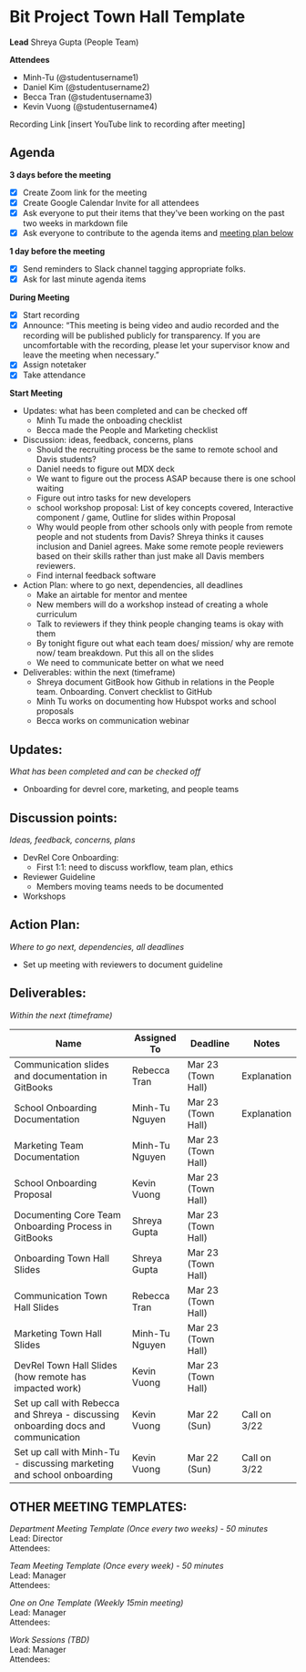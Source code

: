 # Bit Project Town Hall Template
**Lead**
Shreya Gupta (People Team) 

**Attendees**
* Minh-Tu (@studentusername1) 
* Daniel Kim (@studentusername2) 
* Becca Tran (@studentusername3) 
* Kevin Vuong (@studentusername4) 

Recording Link
[insert YouTube link to recording after meeting]

## Agenda
**3 days before the meeting**
- [x] Create Zoom link for the meeting
- [x] Create Google Calendar Invite for all attendees
- [x] Ask everyone to put their items that they've been working on the past two weeks in markdown file
- [x] Ask everyone to contribute to the agenda items and [meeting plan below](https://github.com/shreyagupta98/people/blob/master/meeting_template.md#updates)

**1 day before the meeting**
- [x] Send reminders to Slack channel tagging appropriate folks. 
- [x] Ask for last minute agenda items

**During Meeting**
- [x] Start recording
- [x] Announce:
“This meeting is being video and audio recorded and the recording will be published publicly for transparency. If you are uncomfortable with the recording, please let your supervisor know and leave the meeting when necessary.”
- [x] Assign notetaker
- [x] Take attendance

**Start Meeting**
* Updates: what has been completed and can be checked off
    - Minh Tu made the onboading checklist
    - Becca made the People and Marketing checklist 
* Discussion: ideas, feedback, concerns, plans
    - Should the recruiting process be the same to remote school and Davis students?
    - Daniel needs to figure out MDX deck 
    - We want to figure out the process ASAP because there is one school waiting
    - Figure out intro tasks for new developers 
    - school workshop proposal: List of key concepts covered, Interactive component / game, Outline for slides within Proposal
    - Why would people from other schools only with people from remote people and not students from Davis? 
    Shreya thinks it causes inclusion and Daniel agrees. Make some remote people reviewers based on their skills rather than just make all Davis members reviewers. 
    - Find internal feedback software 
* Action Plan: where to go next, dependencies, all deadlines
    - Make an airtable for mentor and mentee 
    - New members will do a workshop instead of creating a whole curriculum 
    - Talk to reviewers if they think people changing teams is okay with them
    - By tonight figure out what each team does/ mission/ why are remote now/ team breakdown. Put this all on the slides 
    -  We need to communicate better on what we need 
* Deliverables: within the next (timeframe)
    -  Shreya document GitBook how Github in relations in the People team. Onboarding. Convert checklist to GitHub
    -  Minh Tu works on documenting how Hubspot works and school proposals 
    -  Becca works on communication webinar 
## Updates:
*What has been completed and can be checked off*
* Onboarding for devrel core, marketing, and people teams

## Discussion points:
*Ideas, feedback, concerns, plans*
* DevRel Core Onboarding:
  - First 1:1: need to discuss workflow, team plan, ethics
* Reviewer Guideline
  - Members moving teams needs to be documented 
* Workshops

## Action Plan:
*Where to go next, dependencies, all deadlines*
* Set up meeting with reviewers to document guideline

## Deliverables:
*Within the next (timeframe)*


Name  | Assigned To | Deadline | Notes
------|-------------|----------|------
 Communication slides and documentation in GitBooks           | Rebecca Tran   | Mar 23 (Town Hall) | Explanation
 School Onboarding Documentation                              | Minh-Tu Nguyen | Mar 23 (Town Hall) | Explanation
 Marketing Team Documentation                                 | Minh-Tu Nguyen | Mar 23 (Town Hall) | 
 School Onboarding Proposal                                   | Kevin Vuong | Mar 23 (Town Hall) | 
 Documenting Core Team Onboarding Process in GitBooks         | Shreya Gupta | Mar 23 (Town Hall) | 
 Onboarding Town Hall Slides                                  | Shreya Gupta | Mar 23 (Town Hall) | 
 Communication Town Hall Slides                               | Rebecca Tran   | Mar 23 (Town Hall) | 
 Marketing Town Hall Slides                                   | Minh-Tu Nguyen | Mar 23 (Town Hall) | 
 DevRel Town Hall Slides (how remote has impacted work)       | Kevin Vuong | Mar 23 (Town Hall) | 
 Set up call with Rebecca and Shreya - discussing onboarding docs and communication | Kevin Vuong | Mar 22 (Sun) | Call on 3/22 
 Set up call with Minh-Tu - discussing marketing and school onboarding | Kevin Vuong | Mar 22 (Sun) | Call on 3/22 


## OTHER MEETING TEMPLATES:
*Department Meeting Template (Once every two weeks)  - 50 minutes*  
Lead: Director  
Attendees: 

*Team Meeting Template (Once every week) - 50 minutes*  
Lead: Manager  
Attendees:

*One on One Template (Weekly 15min meeting)*  
Lead: Manager  
Attendees: 

*Work Sessions (TBD)*  
Lead: Manager  
Attendees: 